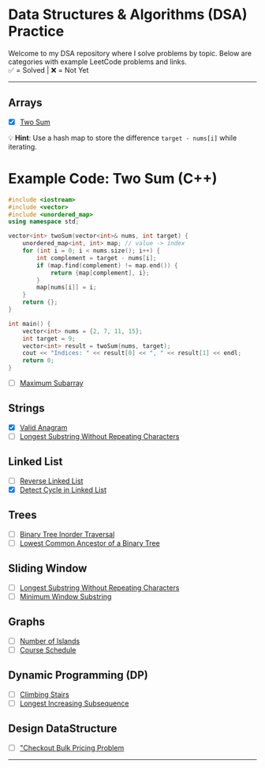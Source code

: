 # Data Structures & Algorithms (DSA) Practice

Welcome to my DSA repository where I solve problems by topic. Below are categories with example LeetCode problems and links.  
✅ = Solved | ❌ = Not Yet

---

## Arrays
- [x] [Two Sum](https://leetcode.com/problems/two-sum/)

💡 **Hint**: Use a hash map to store the difference `target - nums[i]` while iterating.
# Example Code: Two Sum (C++)

```cpp
#include <iostream>
#include <vector>
#include <unordered_map>
using namespace std;

vector<int> twoSum(vector<int>& nums, int target) {
    unordered_map<int, int> map; // value -> index
    for (int i = 0; i < nums.size(); i++) {
        int complement = target - nums[i];
        if (map.find(complement) != map.end()) {
            return {map[complement], i};
        }
        map[nums[i]] = i;
    }
    return {};
}

int main() {
    vector<int> nums = {2, 7, 11, 15};
    int target = 9;
    vector<int> result = twoSum(nums, target);
    cout << "Indices: " << result[0] << ", " << result[1] << endl;
    return 0;
}
```
- [ ] [Maximum Subarray](https://leetcode.com/problems/maximum-subarray/)

## Strings
- [x] [Valid Anagram](https://leetcode.com/problems/valid-anagram/)
- [ ] [Longest Substring Without Repeating Characters](https://leetcode.com/problems/longest-substring-without-repeating-characters/)

## Linked List
- [ ] [Reverse Linked List](https://leetcode.com/problems/reverse-linked-list/)
- [x] [Detect Cycle in Linked List](https://leetcode.com/problems/linked-list-cycle/)

## Trees
- [ ] [Binary Tree Inorder Traversal](https://leetcode.com/problems/binary-tree-inorder-traversal/)
- [ ] [Lowest Common Ancestor of a Binary Tree](https://leetcode.com/problems/lowest-common-ancestor-of-a-binary-tree/)

## Sliding Window
- [ ] [Longest Substring Without Repeating Characters](https://leetcode.com/problems/longest-substring-without-repeating-characters/)
- [ ] [Minimum Window Substring](https://leetcode.com/problems/minimum-window-substring/)

## Graphs
- [ ] [Number of Islands](https://leetcode.com/problems/number-of-islands/)
- [ ] [Course Schedule](https://leetcode.com/problems/course-schedule/)

## Dynamic Programming (DP)
- [ ] [Climbing Stairs](https://leetcode.com/problems/climbing-stairs/)
- [ ] [Longest Increasing Subsequence](https://leetcode.com/problems/longest-increasing-subsequence/)

## Design DataStructure
- [ ] ["Checkout Bulk Pricing Problem](calucuateCartValue.cpp)
---


